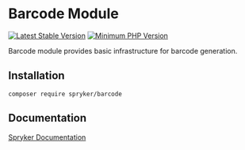 # Barcode Module
[![Latest Stable Version](https://poser.pugx.org/spryker/barcode/v/stable.svg)](https://packagist.org/packages/spryker/barcode)
[![Minimum PHP Version](https://img.shields.io/badge/php-%3E%3D%207.4-8892BF.svg)](https://php.net/)

Barcode module provides basic infrastructure for barcode generation.

## Installation

```
composer require spryker/barcode
```

## Documentation

[Spryker Documentation](https://academy.spryker.com/developing_with_spryker/module_guide/modules.html)

